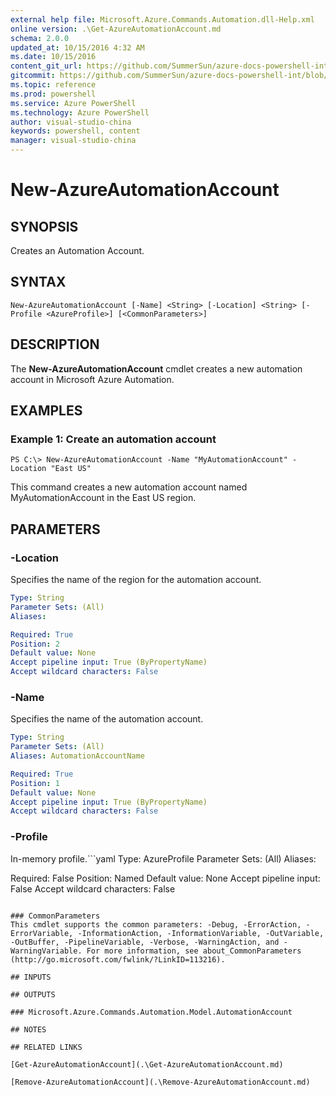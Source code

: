 ```yaml
---
external help file: Microsoft.Azure.Commands.Automation.dll-Help.xml
online version: .\Get-AzureAutomationAccount.md
schema: 2.0.0
updated_at: 10/15/2016 4:32 AM
ms.date: 10/15/2016
content_git_url: https://github.com/SummerSun/azure-docs-powershell-int/blob/master/azureps-cmdlets-docs/ServiceManagement/Azure.Automation/v0.9.8/CmdletMDs/New-AzureAutomationAccount.md
gitcommit: https://github.com/SummerSun/azure-docs-powershell-int/blob/1bfd8e268acfc1799ad3f17c5a982578f54443cf/azureps-cmdlets-docs/ServiceManagement/Azure.Automation/v0.9.8/CmdletMDs/New-AzureAutomationAccount.md
ms.topic: reference
ms.prod: powershell
ms.service: Azure PowerShell
ms.technology: Azure PowerShell
author: visual-studio-china
keywords: powershell, content
manager: visual-studio-china
---
```


# New-AzureAutomationAccount

## SYNOPSIS
Creates an Automation Account.

## SYNTAX

```
New-AzureAutomationAccount [-Name] <String> [-Location] <String> [-Profile <AzureProfile>] [<CommonParameters>]
```

## DESCRIPTION
The **New-AzureAutomationAccount** cmdlet creates a new automation account in Microsoft Azure Automation.

## EXAMPLES

### Example 1: Create an automation account
```
PS C:\> New-AzureAutomationAccount -Name "MyAutomationAccount" -Location "East US"
```

This command creates a new automation account named MyAutomationAccount in the East US region.

## PARAMETERS

### -Location
Specifies the name of the region for the automation account.

```yaml
Type: String
Parameter Sets: (All)
Aliases: 

Required: True
Position: 2
Default value: None
Accept pipeline input: True (ByPropertyName)
Accept wildcard characters: False
```

### -Name
Specifies the name of the automation account.

```yaml
Type: String
Parameter Sets: (All)
Aliases: AutomationAccountName

Required: True
Position: 1
Default value: None
Accept pipeline input: True (ByPropertyName)
Accept wildcard characters: False
```

### -Profile
In-memory profile.```yaml
Type: AzureProfile
Parameter Sets: (All)
Aliases: 

Required: False
Position: Named
Default value: None
Accept pipeline input: False
Accept wildcard characters: False
```

### CommonParameters
This cmdlet supports the common parameters: -Debug, -ErrorAction, -ErrorVariable, -InformationAction, -InformationVariable, -OutVariable, -OutBuffer, -PipelineVariable, -Verbose, -WarningAction, and -WarningVariable. For more information, see about_CommonParameters (http://go.microsoft.com/fwlink/?LinkID=113216).

## INPUTS

## OUTPUTS

### Microsoft.Azure.Commands.Automation.Model.AutomationAccount

## NOTES

## RELATED LINKS

[Get-AzureAutomationAccount](.\Get-AzureAutomationAccount.md)

[Remove-AzureAutomationAccount](.\Remove-AzureAutomationAccount.md)


